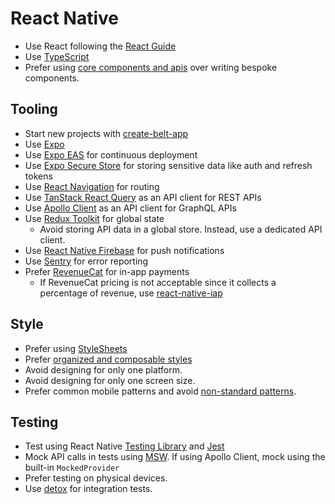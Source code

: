 # React Native

- Use React following the [React Guide](/react/)
- Use [TypeScript](/javascript-typescript/README.md#typescript)
- Prefer using [core components and apis] over writing bespoke components.

[core components and apis]: https://reactnative.dev/docs/components-and-apis

## Tooling

- Start new projects with [create-belt-app](https://www.npmjs.com/package/create-belt-app)
- Use [Expo](https://expo.dev)
- Use [Expo EAS](https://expo.dev/eas) for continuous deployment
- Use [Expo Secure Store](https://docs.expo.dev/versions/latest/sdk/securestore/) for storing sensitive data like auth and refresh tokens
- Use [React Navigation](https://reactnavigation.org/) for routing
- Use [TanStack React Query](https://tanstack.com/query/v4/docs/framework/react/overview) as an API client for REST APIs
- Use [Apollo Client](https://www.apollographql.com/docs/react/) as an API client for GraphQL APIs
- Use [Redux Toolkit](https://redux-toolkit.js.org/) for global state
  - Avoid storing API data in a global store. Instead, use a dedicated API client.
- Use [React Native Firebase](https://rnfirebase.io/) for push notifications
- Use [Sentry](https://docs.sentry.io/platforms/react-native/) for error reporting
- Prefer [RevenueCat](https://www.revenuecat.com/) for in-app payments
  - If RevenueCat pricing is not acceptable since it collects a percentage of revenue, use [react-native-iap](https://react-native-iap.dooboolab.com/docs/get-started/)

## Style

- Prefer using [StyleSheets]
- Prefer [organized and composable styles]
- Avoid designing for only one platform.
- Avoid designing for only one screen size.
- Prefer common mobile patterns and avoid [non-standard patterns].

[StyleSheets]: https://reactnative.dev/docs/stylesheet
[organized and composable styles]: https://thoughtbot.com/blog/structure-for-styling-in-react-native
[non-standard patterns]: https://thoughtbot.com/blog/some-tips-for-designing-apps-in-react-native#make-it-feel-native-even-though-it39s-not

## Testing

- Test using React Native [Testing Library](https://callstack.github.io/react-native-testing-library/) and [Jest](https://jestjs.io/)
- Mock API calls in tests using [MSW](https://mswjs.io/). If using Apollo Client, mock using the built-in `MockedProvider`
- Prefer testing on physical devices.
- Use [detox] for integration tests.

[detox]: https://github.com/wix/Detox
